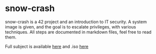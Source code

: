 # snow-crash

snow-crash is a 42 project and an introduction to IT security. A system image is given, and the goal is to escalate privileges, with various techniques. All steps are documented in markdown files, feel free to read them.

Full subject is available [here](docs/) and .iso [here](https://projects.intra.42.fr/uploads/document/document/9116/SnowCrash.iso)
